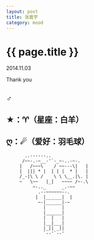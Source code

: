 ```yaml
---
layout: post
title: 张震宇
category: mood
---
```

{{ page.title }}
================
<p class="meta">2014.11.03</p>

Thank you

♂
----
★：♈（星座：白羊）
---
ღ：☄（爱好：羽毛球）
---

           ..------..              
          /~~-.-~__-'`-_~-..-~-.        
         |   /~~~\    / ~~---\|   |        
         |  ||| * |  | | |  * |   |        
         /_-|\ \ /    \ \ \__.|\. |        
         ~   \~~   |_|   ~~~~ /~-.\        
              ~-.._      _.-~~           
                .--~~~~~~--.        
               |  |______|  |        
                ~-|______|-~        
                  |      |         
                  |______|        
                  |  |   |        
                  |__|___|        
                  |_|| _||        
                  `--'`--'       
   



 
